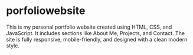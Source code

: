 # porfoliowebsite
This is my personal portfolio website created using HTML, CSS, and JavaScript. It includes sections like About Me, Projects, and Contact. The site is fully responsive, mobile-friendly, and designed with a clean modern style.
